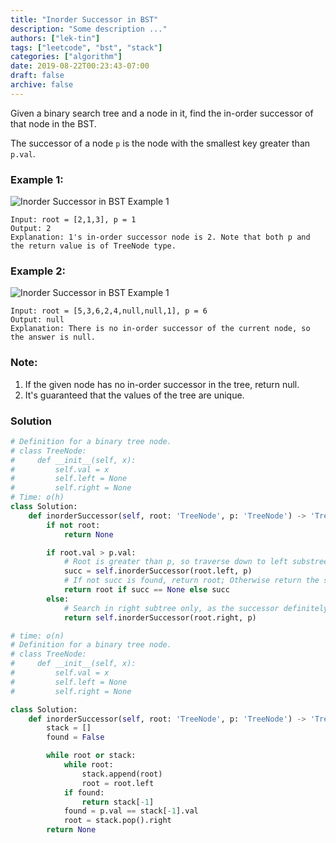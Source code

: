 ```yaml
---
title: "Inorder Successor in BST"
description: "Some description ..."
authors: ["lek-tin"]
tags: ["leetcode", "bst", "stack"]
categories: ["algorithm"]
date: 2019-08-22T00:23:43-07:00
draft: false
archive: false
---
```

Given a binary search tree and a node in it, find the in-order successor of that node in the BST.

The successor of a node `p` is the node with the smallest key greater than `p.val`.

### Example 1:
![Inorder Successor in BST Example 1](https://assets.leetcode.com/uploads/2019/01/23/285_example_1.PNG)
```
Input: root = [2,1,3], p = 1
Output: 2
Explanation: 1's in-order successor node is 2. Note that both p and the return value is of TreeNode type.
```
### Example 2:
![Inorder Successor in BST Example 1](https://assets.leetcode.com/uploads/2019/01/23/285_example_2.PNG)
```
Input: root = [5,3,6,2,4,null,null,1], p = 6
Output: null
Explanation: There is no in-order successor of the current node, so the answer is null.
```
### Note:
1. If the given node has no in-order successor in the tree, return null.
2. It's guaranteed that the values of the tree are unique.

### Solution
```python
# Definition for a binary tree node.
# class TreeNode:
#     def __init__(self, x):
#         self.val = x
#         self.left = None
#         self.right = None
# Time: o(h)
class Solution:
    def inorderSuccessor(self, root: 'TreeNode', p: 'TreeNode') -> 'TreeNode':
        if not root:
            return None

        if root.val > p.val:
            # Root is greater than p, so traverse down to left substree
            succ = self.inorderSuccessor(root.left, p)
            # If not succ is found, return root; Otherwise return the smaller succ
            return root if succ == None else succ
        else:
            # Search in right subtree only, as the successor definitely doesn't exist in the left subtree
            return self.inorderSuccessor(root.right, p)
```
```python
# time: o(n)
# Definition for a binary tree node.
# class TreeNode:
#     def __init__(self, x):
#         self.val = x
#         self.left = None
#         self.right = None

class Solution:
    def inorderSuccessor(self, root: 'TreeNode', p: 'TreeNode') -> 'TreeNode':
        stack = []
        found = False

        while root or stack:
            while root:
                stack.append(root)
                root = root.left
            if found:
                return stack[-1]
            found = p.val == stack[-1].val
            root = stack.pop().right
        return None
```